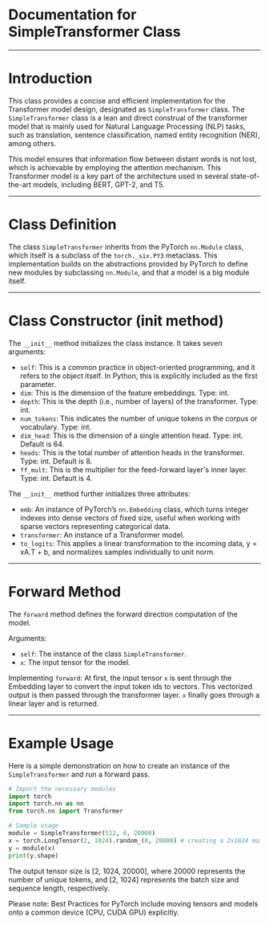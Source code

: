 # Documentation for SimpleTransformer Class

---


# Introduction

This class provides a concise and efficient implementation for the Transformer model design, designated as `SimpleTransformer` class. The `SimpleTransformer` class is a lean and direct construal of the transformer model that is mainly used for Natural Language Processing (NLP) tasks, such as translation, sentence classification, named entity recognition (NER), among others. 

This model ensures that information flow between distant words is not lost, which is achievable by employing the attention mechanism. This Transformer model is a key part of the architecture used in several state-of-the-art models, including BERT, GPT-2, and T5.

---


# Class Definition

The class `SimpleTransformer` inherits from the PyTorch `nn.Module` class, which itself is a subclass of the `torch._six.PY3` metaclass. This implementation builds on the abstractions provided by PyTorch to define new modules by subclassing `nn.Module`, and that a model is a big module itself. 

---


# Class Constructor (__init__ method)

The `__init__` method initializes the class instance. It takes seven arguments:

- `self`: This is a common practice in object-oriented programming, and it refers to the object itself. In Python, this is explicitly included as the first parameter. 
- `dim`: This is the dimension of the feature embeddings. Type: int.
- `depth`: This is the depth (i.e., number of layers) of the transformer. Type: int.
- `num_tokens`: This indicates the number of unique tokens in the corpus or vocabulary. Type: int.
- `dim_head`: This is the dimension of a single attention head. Type: int. Default is 64. 
- `heads`: This is the total number of attention heads in the transformer. Type: int. Default is 8.
- `ff_mult`: This is the multiplier for the feed-forward layer's inner layer. Type: int. Default is 4.

The `__init__` method further initializes three attributes:

- `emb`: An instance of PyTorch’s `nn.Embedding` class, which turns integer indexes into dense vectors of fixed size, useful when working with sparse vectors representing categorical data.
- `transformer`: An instance of a Transformer model.
- `to_logits`: This applies a linear transformation to the incoming data, y = xA.T + b, and normalizes samples individually to unit norm.

---


# Forward Method

The `forward` method defines the forward direction computation of the model.

Arguments:

- `self`: The instance of the class `SimpleTransformer`.
- `x`: The input tensor for the model.

Implementing `forward`: At first, the input tensor `x` is sent through the Embedding layer to convert the input token ids to vectors. This vectorized output is then passed through the transformer layer. `x` finally goes through a linear layer and is returned.

---


# Example Usage

Here is a simple demonstration on how to create an instance of the `SimpleTransformer` and run a forward pass.

```python
# Import the necessary modules
import torch
import torch.nn as nn
from torch.nn import Transformer

# Sample usage
module = SimpleTransformer(512, 6, 20000)
x = torch.LongTensor(2, 1024).random_(0, 20000) # creating a 2x1024 matrix of random Longs from 0 to 20000
y = module(x)
print(y.shape)
```

The output tensor size is [2, 1024, 20000], where 20000 represents the number of unique tokens, and [2, 1024] represents the batch size and sequence length, respectively.

Please note: Best Practices for PyTorch include moving tensors and models onto a common device (CPU, CUDA GPU) explicitly.
